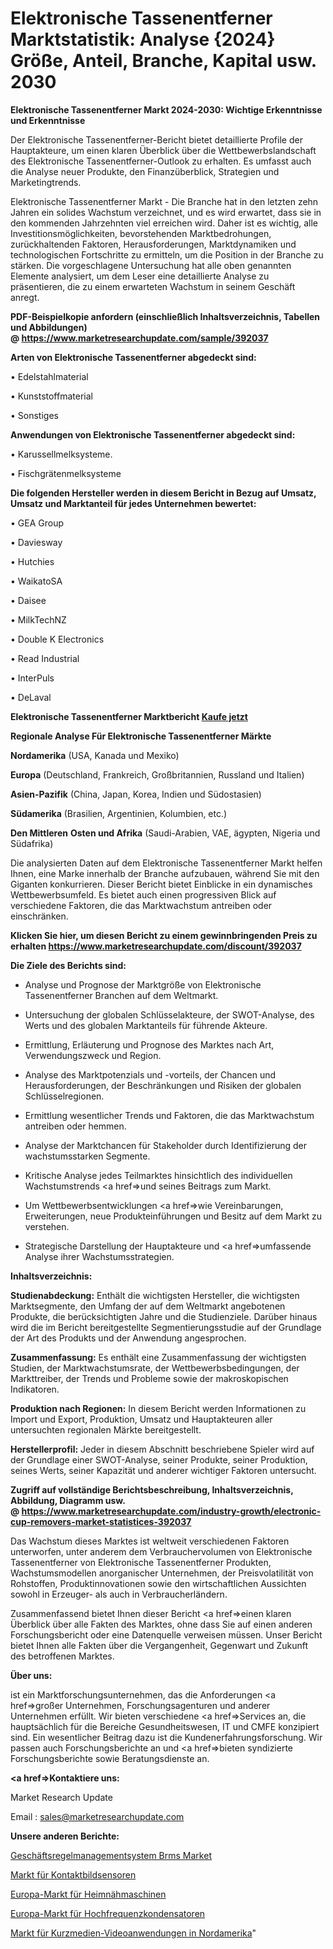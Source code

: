 # Elektronische Tassenentferner Marktstatistik: Analyse {2024} Größe, Anteil, Branche, Kapital usw. 2030

<strong>Elektronische Tassenentferner Markt 2024-2030: Wichtige Erkenntnisse und Erkenntnisse</strong>

Der Elektronische Tassenentferner-Bericht bietet detaillierte Profile der Hauptakteure, um einen klaren Überblick über die Wettbewerbslandschaft des Elektronische Tassenentferner-Outlook zu erhalten. Es umfasst auch die Analyse neuer Produkte, den Finanzüberblick, Strategien und Marketingtrends.

Elektronische Tassenentferner Markt - Die Branche hat in den letzten zehn Jahren ein solides Wachstum verzeichnet, und es wird erwartet, dass sie in den kommenden Jahrzehnten viel erreichen wird. Daher ist es wichtig, alle Investitionsmöglichkeiten, bevorstehenden Marktbedrohungen, zurückhaltenden Faktoren, Herausforderungen, Marktdynamiken und technologischen Fortschritte zu ermitteln, um die Position in der Branche zu stärken. Die vorgeschlagene Untersuchung hat alle oben genannten Elemente analysiert, um dem Leser eine detaillierte Analyse zu präsentieren, die zu einem erwarteten Wachstum in seinem Geschäft anregt.

<strong><b>PDF-Beispielkopie anfordern (einschließlich Inhaltsverzeichnis, Tabellen und Abbildungen) @ </b></strong><strong><a href=https://www.marketresearchupdate.com/sample/392037><strong>https://www.marketresearchupdate.com/sample/392037</u></a></strong></strong>

<strong>Arten von Elektronische Tassenentferner abgedeckt sind:</strong>

• Edelstahlmaterial

• Kunststoffmaterial

• Sonstiges

<strong>Anwendungen von Elektronische Tassenentferner abgedeckt sind:</strong>

• Karussellmelksysteme.

• Fischgrätenmelksysteme

<strong>Die folgenden Hersteller werden in diesem Bericht in Bezug auf Umsatz, Umsatz und Marktanteil für jedes Unternehmen bewertet:</strong>

• GEA Group

• Daviesway

• Hutchies

• WaikatoSA

• Daisee

• MilkTechNZ

• Double K Electronics

• Read Industrial

• InterPuls

• DeLaval

<strong>Elektronische Tassenentferner Marktbericht <a href=https://www.marketresearchupdate.com/buynow/392037>Kaufe jetzt</a></strong>

<strong>Regionale Analyse Für Elektronische Tassenentferner Märkte</strong>

<strong>Nordamerika</strong> (USA, Kanada und Mexiko)

<strong>Europa</strong> (Deutschland, Frankreich, Großbritannien, Russland und Italien)

<strong>Asien-Pazifik</strong> (China, Japan, Korea, Indien und Südostasien)

<strong>Südamerika</strong> (Brasilien, Argentinien, Kolumbien, etc.)

<strong>Den Mittleren</strong> <strong>Osten und Afrika</strong> (Saudi-Arabien, VAE, ägypten, Nigeria und Südafrika)

Die analysierten Daten auf dem Elektronische Tassenentferner Markt helfen Ihnen, eine Marke innerhalb der Branche aufzubauen, während Sie mit den Giganten konkurrieren. Dieser Bericht bietet Einblicke in ein dynamisches Wettbewerbsumfeld. Es bietet auch einen progressiven Blick auf verschiedene Faktoren, die das Marktwachstum antreiben oder einschränken.

<strong>Klicken Sie hier, um diesen Bericht zu einem gewinnbringenden Preis zu erhalten
</strong><strong><a href=https://www.marketresearchupdate.com/discount/392037>https://www.marketresearchupdate.com/discount/392037</b></u></strong></a>

<strong>Die Ziele des Berichts sind:</strong>

- Analyse und Prognose der Marktgröße von Elektronische Tassenentferner Branchen auf dem Weltmarkt.

- Untersuchung der globalen Schlüsselakteure, der SWOT-Analyse, des Werts und des globalen Marktanteils für führende Akteure.

- Ermittlung, Erläuterung und Prognose des Marktes nach Art, Verwendungszweck und Region.

- Analyse des Marktpotenzials und -vorteils, der Chancen und Herausforderungen, der Beschränkungen und Risiken der globalen Schlüsselregionen.

- Ermittlung wesentlicher Trends und Faktoren, die das Marktwachstum antreiben oder hemmen.

- Analyse der Marktchancen für Stakeholder durch Identifizierung der wachstumsstarken Segmente.

- Kritische Analyse jedes Teilmarktes hinsichtlich des individuellen Wachstumstrends <a href=>und</a> seines Beitrags zum Markt.

- Um Wettbewerbsentwicklungen <a href=>wie</a> Vereinbarungen, Erweiterungen, neue Produkteinführungen und Besitz auf dem Markt zu verstehen.

- Strategische Darstellung der Hauptakteure und <a href=>umfas</a>sende Analyse ihrer Wachstumsstrategien.

<strong>Inhaltsverzeichnis:</strong>

<strong>Studienabdeckung:</strong> Enthält die wichtigsten Hersteller, die wichtigsten Marktsegmente, den Umfang der auf dem Weltmarkt angebotenen Produkte, die berücksichtigten Jahre und die Studienziele. Darüber hinaus wird die im Bericht bereitgestellte Segmentierungsstudie auf der Grundlage der Art des Produkts und der Anwendung angesprochen.

<strong>Zusammenfassung:</strong> Es enthält eine Zusammenfassung der wichtigsten Studien, der Marktwachstumsrate, der Wettbewerbsbedingungen, der Markttreiber, der Trends und Probleme sowie der makroskopischen Indikatoren.

<strong>Produktion nach Regionen:</strong> In diesem Bericht werden Informationen zu Import und Export, Produktion, Umsatz und Hauptakteuren aller untersuchten regionalen Märkte bereitgestellt.

<strong>Herstellerprofil:</strong> Jeder in diesem Abschnitt beschriebene Spieler wird auf der Grundlage einer SWOT-Analyse, seiner Produkte, seiner Produktion, seines Werts, seiner Kapazität und anderer wichtiger Faktoren untersucht.

<strong><b>Zugriff auf vollständige Berichtsbeschreibung, Inhaltsverzeichnis, Abbildung, Diagramm usw. @ </b></strong><strong><a href=https://www.marketresearchupdate.com/industry-growth/electronic-cup-removers-market-statistices-392037>https://www.marketresearchupdate.com/industry-growth/electronic-cup-removers-market-statistices-392037</a></strong>

Das Wachstum dieses Marktes ist weltweit verschiedenen Faktoren unterworfen, unter anderem dem Verbrauchervolumen von Elektronische Tassenentferner von Elektronische Tassenentferner Produkten, Wachstumsmodellen anorganischer Unternehmen, der Preisvolatilität von Rohstoffen, Produktinnovationen sowie den wirtschaftlichen Aussichten sowohl in Erzeuger- als auch in Verbraucherländern.

Zusammenfassend bietet Ihnen dieser Bericht <a href=>einen</a> klaren Überblick über alle Fakten des Marktes, ohne dass Sie auf einen anderen Forschungsbericht oder eine Datenquelle verweisen müssen. Unser Bericht bietet Ihnen alle Fakten über die Vergangenheit, Gegenwart und Zukunft des betroffenen Marktes.

<strong>Über uns:</strong>

 ist ein Marktforschungsunternehmen, das die Anforderungen <a href=>großer</a> Unternehmen, Forschungsagenturen und anderer Unternehmen erfüllt. Wir bieten verschiedene <a href=>Services</a> an, die hauptsächlich für die Bereiche Gesundheitswesen, IT und CMFE konzipiert sind. Ein wesentlicher Beitrag dazu ist die Kundenerfahrungsforschung. Wir passen auch Forschungsberichte an und <a href=>bieten</a> syndizierte Forschungsberichte sowie Beratungsdienste an.

<strong><a href=>Kontaktiere uns:</a></strong>

Market Research Update

Email : sales@marketresearchupdate.com

<strong>Unsere anderen Berichte:</strong>

<a href=https://www.linkedin.com/pulse/business-rules-management-system-brms-market>Geschäftsregelmanagementsystem Brms Market</a>

<a href=https://www.linkedin.com/pulse/contact-image-sensor-market-analysis-segment>Markt für Kontaktbildsensoren</a>

<a href=https://www.linkedin.com/pulse/europe-home-use-sewing-machine-market-research>Europa-Markt für Heimnähmaschinen</a>

<a href=https://www.linkedin.com/pulse/europe-high-frequency-capacitor-market-future>Europa-Markt für Hochfrequenzkondensatoren</a>

<a href=https://www.linkedin.com/pulse/north-america-short-media-video-application-market-pmlqf/>Markt für Kurzmedien-Videoanwendungen in Nordamerika</a>"
